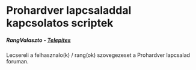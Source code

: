 # Prohardver lapcsaladdal kapcsolatos scriptek

##### RangValaszto - [Telepites](https://raw.githubusercontent.com/fazekmar/browser-userscripts/master/prohardver/rangvalaszto.js)
Lecsereli a felhasznalo(k) / rang(ok) szovegezeset a Prohardver lapcsalad foruman.
